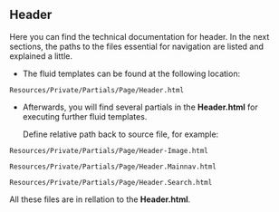 ## Header

Here you can find the technical documentation for header.
In the next sections, the paths to the files essential for navigation are listed and explained a little.

- The fluid templates can be found at the following location:

```
Resources/Private/Partials/Page/Header.html
```
- Afterwards, you will find several partials in the **Header.html** for executing further fluid templates.

  Define relative path back to source file, for example:

```
Resources/Private/Partials/Page/Header-Image.html
```

```
Resources/Private/Partials/Page/Header.Mainnav.html
```

```
Resources/Private/Partials/Page/Header.Search.html
```

All these files are in rellation to the **Header.html**.
